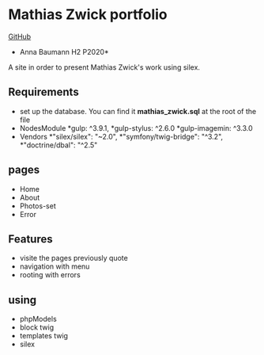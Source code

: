 # Mathias Zwick portfolio
[GitHub](https://www.google.com "GitHub")
* Anna Baumann H2 P2020*
<Enter>
A site in order to present Mathias Zwick's work using silex.

## Requirements
+ set up the database. You can find it **mathias_zwick.sql** at the root of the file
+ NodesModule
  *gulp: ^3.9.1,
  *gulp-stylus: ^2.6.0
  *gulp-imagemin: ^3.3.0
+ Vendors
  *"silex/silex": "~2.0",
  *"symfony/twig-bridge": "^3.2",
  *"doctrine/dbal": "^2.5"

## pages
+ Home
+ About
+ Photos-set
+ Error

## Features
+ visite the pages previously quote
+ navigation with menu
+ rooting with errors

## using
+ phpModels
+ block twig
+ templates twig
+ silex

